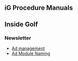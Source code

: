 iG Procedure Manuals
--------------------

## Inside Golf

### Newsletter
+ [Ad management](http://github.com/igdesign/manuals/iG_Newsletter)
+ [Ad Module Naming](http://github.com/igdesign/manuals/iG_Module_naming)